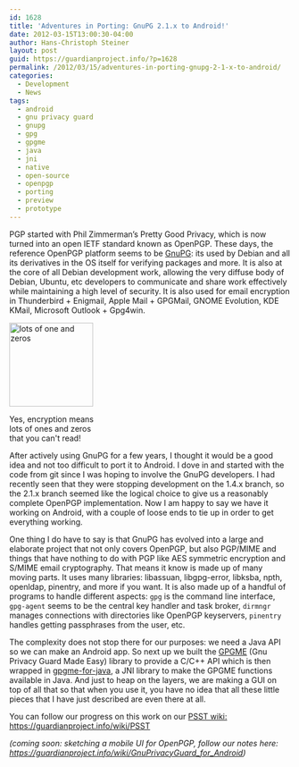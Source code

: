 ```yaml
---
id: 1628
title: 'Adventures in Porting: GnuPG 2.1.x to Android!'
date: 2012-03-15T13:00:30-04:00
author: Hans-Christoph Steiner
layout: post
guid: https://guardianproject.info/?p=1628
permalink: /2012/03/15/adventures-in-porting-gnupg-2-1-x-to-android/
categories:
  - Development
  - News
tags:
  - android
  - gnu privacy guard
  - gnupg
  - gpg
  - gpgme
  - java
  - jni
  - native
  - open-source
  - openpgp
  - porting
  - preview
  - prototype
---
```

PGP started with Phil Zimmerman&#8217;s Pretty Good Privacy, which is now turned into an open IETF standard known as OpenPGP. These days, the reference OpenPGP platform seems to be [GnuPG](http://gnupg.org/): its used by Debian and all its derivatives in the OS itself for verifying packages and more. It is also at the core of all Debian development work, allowing the very diffuse body of Debian, Ubuntu, etc developers to communicate and share work effectively while maintaining a high level of security. It is also used for email encryption in Thunderbird + Enigmail, Apple Mail + GPGMail, GNOME Evolution, KDE KMail, Microsoft Outlook + Gpg4win.

<div id="attachment_1651" style="width: 160px" class="wp-caption alignleft">
  <a href="https://guardianproject.info/wp-content/uploads/2012/03/Encryption.jpg"><img aria-describedby="caption-attachment-1651" src="https://guardianproject.info/wp-content/uploads/2012/03/Encryption-150x150.jpg" alt="lots of one and zeros" width="150" height="150" class="size-thumbnail wp-image-1651" /></a>
  
  <p id="caption-attachment-1651" class="wp-caption-text">
    Yes, encryption means lots of ones and zeros that you can't read!
  </p>
</div>

After actively using GnuPG for a few years, I thought it would be a good idea and not too difficult to port it to Android. I dove in and started with the code from git since I was hoping to involve the GnuPG developers. I had recently seen that they were stopping development on the 1.4.x branch, so the 2.1.x branch seemed like the logical choice to give us a reasonably complete OpenPGP implementation. Now I am happy to say we have it working on Android, with a couple of loose ends to tie up in order to get everything working.

One thing I do have to say is that GnuPG has evolved into a large and elaborate project that not only covers OpenPGP, but also PGP/MIME and things that have nothing to do with PGP like AES symmetric encryption and S/MIME email cryptography. That means it know is made up of many moving parts. It uses many libraries: libassuan, libgpg-error, libksba, npth, openldap, pinentry, and more if you want. It is also made up of a handful of programs to handle different aspects: `gpg` is the command line interface, `gpg-agent` seems to be the central key handler and task broker, `dirmngr` manages connections with directories like OpenPGP keyservers, `pinentry` handles getting passphrases from the user, etc.

The complexity does not stop there for our purposes: we need a Java API so we can make an Android app. So next up we built the <a href="http://www.gnupg.org/related_software/gpgme/" target="_blank">GPGME</a> (Gnu Privacy Guard Made Easy) library to provide a C/C++ API which is then wrapped in <a href="https://github.com/smartrevolution/gnupg-for-java" target="_blank">gpgme-for-java</a>, a JNI library to make the GPGME functions available in Java. And just to heap on the layers, we are making a GUI on top of all that so that when you use it, you have no idea that all these little pieces that I have just described are even there at all. 

You can follow our progress on this work on our <a href="https://guardianproject.info/wiki/PSST" target="_blank">PSST wiki: https://guardianproject.info/wiki/PSST</a>

_(coming soon: sketching a mobile UI for OpenPGP, follow our notes here: <a href="https://guardianproject.info/wiki/GnuPrivacyGuard_for_Android" target="_blank">https://guardianproject.info/wiki/GnuPrivacyGuard_for_Android</a>)_